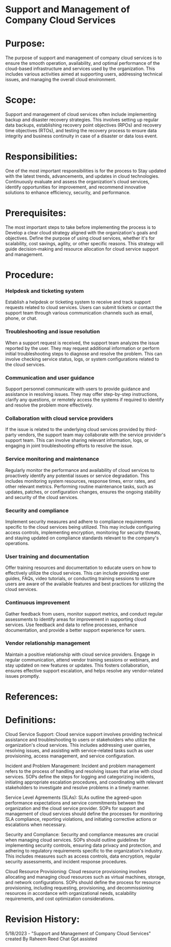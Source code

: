 # Support and Management of Company Cloud Services

# Purpose:
The purpose of support and management of company cloud services is to ensure the smooth operation, availability, and optimal performance of the cloud-based infrastructure and services used by the organization. This includes various activities aimed at supporting users, addressing technical issues, and managing the overall cloud environment.


# Scope:
Support and management of cloud services often include implementing backup and disaster recovery strategies. This involves setting up regular data backups, establishing recovery point objectives (RPOs) and recovery time objectives (RTOs), and testing the recovery process to ensure data integrity and business continuity in case of a disaster or data loss event.

# Responsibilities:
One of the most important responsibilities is for the process to Stay updated with the latest trends, advancements, and updates in cloud technologies. Continuously evaluate and assess the organization's cloud services, identify opportunities for improvement, and recommend innovative solutions to enhance efficiency, security, and performance.

# Prerequisites:
The most important steps to take before implementing the process is to Develop a clear cloud strategy aligned with the organization's goals and objectives. Define the purpose of using cloud services, whether it's for scalability, cost savings, agility, or other specific reasons. This strategy will guide decision-making and resource allocation for cloud service support and management.


# Procedure:

### Helpdesk and ticketing system
Establish a helpdesk or ticketing system to receive and track support requests related to cloud services. Users can submit tickets or contact the support team through various communication channels such as email, phone, or chat.

### Troubleshooting and issue resolution 
When a support request is received, the support team analyzes the issue reported by the user. They may request additional information or perform initial troubleshooting steps to diagnose and resolve the problem. This can involve checking service status, logs, or system configurations related to the cloud services.

### Communication and user guidance 
Support personnel communicate with users to provide guidance and assistance in resolving issues. They may offer step-by-step instructions, clarify any questions, or remotely access the systems if required to identify and resolve the problem more effectively.

### Collaboration with cloud service providers 
If the issue is related to the underlying cloud services provided by third-party vendors, the support team may collaborate with the service provider's support team. This can involve sharing relevant information, logs, or engaging in joint troubleshooting efforts to resolve the issue.

### Service monitoring and maintenance 
Regularly monitor the performance and availability of cloud services to proactively identify any potential issues or service degradation. This includes monitoring system resources, response times, error rates, and other relevant metrics. Performing routine maintenance tasks, such as updates, patches, or configuration changes, ensures the ongoing stability and security of the cloud services.

### Security and compliance 
Implement security measures and adhere to compliance requirements specific to the cloud services being utilized. This may include configuring access controls, implementing encryption, monitoring for security threats, and staying updated on compliance standards relevant to the company's operations.

### User training and documentation
Offer training resources and documentation to educate users on how to effectively utilize the cloud services. This can include providing user guides, FAQs, video tutorials, or conducting training sessions to ensure users are aware of the available features and best practices for utilizing the cloud services.

### Continuous improvement 
Gather feedback from users, monitor support metrics, and conduct regular assessments to identify areas for improvement in supporting cloud services. Use feedback and data to refine processes, enhance documentation, and provide a better support experience for users.

### Vendor relationship management
Maintain a positive relationship with cloud service providers. Engage in regular communication, attend vendor training sessions or webinars, and stay updated on new features or updates. This fosters collaboration, ensures effective support escalation, and helps resolve any vendor-related issues promptly.

# References:

# Definitions:
Cloud Service Support: Cloud service support involves providing technical assistance and troubleshooting to users or stakeholders who utilize the organization's cloud services. This includes addressing user queries, resolving issues, and assisting with service-related tasks such as user provisioning, access management, and service configuration.

Incident and Problem Management: Incident and problem management refers to the process of handling and resolving issues that arise with cloud services. SOPs define the steps for logging and categorizing incidents, initiating appropriate escalation procedures, and coordinating with relevant stakeholders to investigate and resolve problems in a timely manner.

Service Level Agreements (SLAs): SLAs outline the agreed-upon performance expectations and service commitments between the organization and the cloud service provider. SOPs for support and management of cloud services should define the processes for monitoring SLA compliance, reporting violations, and initiating corrective actions or escalations when necessary.

Security and Compliance: Security and compliance measures are crucial when managing cloud services. SOPs should outline guidelines for implementing security controls, ensuring data privacy and protection, and adhering to regulatory requirements specific to the organization's industry. This includes measures such as access controls, data encryption, regular security assessments, and incident response procedures.

Cloud Resource Provisioning: Cloud resource provisioning involves allocating and managing cloud resources such as virtual machines, storage, and network configurations. SOPs should define the process for resource provisioning, including requesting, provisioning, and decommissioning resources in accordance with organizational needs, scalability requirements, and cost optimization considerations.


# Revision History:
5/18/2023 - "Support and Management of Company Cloud Services" created By Raheem Reed Chat Gpt assisted




